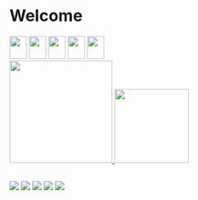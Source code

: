 # Welcome
<div style="display: inline-block;">
   <img src="https://cdn.jsdelivr.net/gh/devicons/devicon/icons/html5/html5-original.svg" width="30" height="40"/>
   <img src="https://cdn.jsdelivr.net/gh/devicons/devicon/icons/css3/css3-original.svg" width="30" height="40"/>
   <img src="https://cdn.jsdelivr.net/gh/devicons/devicon/icons/javascript/javascript-original.svg" width="30" height="40"/>
   <img src="https://cdn.jsdelivr.net/gh/devicons/devicon/icons/python/python-original.svg" width="30" height="40"/>
   <img src="https://cdn.jsdelivr.net/gh/devicons/devicon/icons/cplusplus/cplusplus-original.svg" width="30" height="40"/>
</div><br>
<div>
  <a href="https://github.com/nan144hz"/>
  <img height="180em" src="https://github-readme-stats.vercel.app/api?username=nan144hz&show_icons=true&theme=gotham&include_all_commits=true&count_private=true"/>
  <img height="130em" src="https://github-readme-stats.vercel.app/api/top-langs/?username=nan144hz&layout=compact&langs_count=7&theme=gotham"/>
</div>

## 

<div style="display: inline-block;">
   <a href="https://github.com/nan144hz" target="_blank"><img src="https://img.shields.io/badge/GitHub-100000?style=for-the-badge&logo=github&logoColor=white"></a>
   <a href="https://twitter.com/nan144hz" target="_blank"><img src="https://img.shields.io/badge/Twitter-1DA1F2?style=for-the-badge&logo=twitter&logoColor=white"/></a>
   <a href="https://twitch.com/nan144hz" target="_blank"><img src="https://img.shields.io/badge/Twitch-9146FF?style=for-the-badge&logo=twitch&logoColor=white"></a>
   <a href="#"><img src="https://img.shields.io/badge/Windows-0078D6?style=for-the-badge&logo=windows&logoColor=white"/></a>
   <a href="#"><img src="https://img.shields.io/badge/Ubuntu-E95420?style=for-the-badge&logo=ubuntu&logoColor=white"/></a>
</div>
